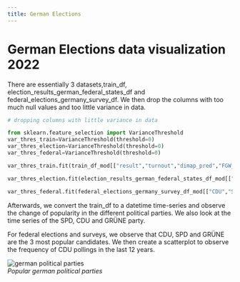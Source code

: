 ```yaml
---
title: German Elections
---
```


# German Elections data visualization 2022
There are essentially 3 datasets,train_df, election_results_german_federal_states_df and federal_elections_germany_survey_df. We then drop the columns with too much null values and too little variance in data.  
```python
# dropping columns with little variance in data

from sklearn.feature_selection import VarianceThreshold
var_thres_train=VarianceThreshold(threshold=0)
var_thres_election=VarianceThreshold(threshold=0)
var_thres_federal=VarianceThreshold(threshold=0)

var_thres_train.fit(train_df_mod[["result","turnout","dimap_pred","FGW_pred"]])

var_thres_election.fit(election_results_german_federal_states_df_mod[["CDU","SPD","Die Gruenen","FDP","Die Linke","AfD"]])

var_thres_federal.fit(federal_elections_germany_survey_df_mod[["CDU","SPD","GRÜNE","FDP","LINKE","AfD","Sonstige"]])
```
Afterwards, we convert the train_df to a datetime time-series and observe the change of popularity in the different political parties. We also look at the time series of the SPD, CDU and GRÜNE party.

For federal elections and surveys, we observe that CDU, SPD and GRÜNE are the 3 most popular candidates. We then create a scatterplot to observe the frequency of CDU pollings in the last 12 years.

![german political parties](https://www.theafricancourier.de/wp-content/uploads/2017/08/Parteien-bei-der-Bundestagswahl-2017-660x330.png)  
*Popular german political parties*